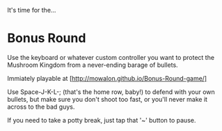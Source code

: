 It's time for the...
# Bonus Round

Use the keyboard or whatever custom controller you want to protect the Mushroom Kingdom from a never-ending barage of bullets.

Immiately playable at [http://mowalon.github.io/Bonus-Round-game/]

Use Space-J-K-L-; (that's the home row, baby!) to defend with your own bullets, but make sure you don't shoot too fast, or you'll never make it across to the bad guys.

If you need to take a potty break, just tap that '~' button to pause.
